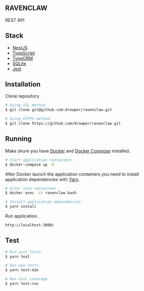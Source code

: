 ## RAVENCLAW

REST API

## Stack

* [NestJS](https://github.com/nestjs/nest)
* [TypeScript](https://github.com/nestjs/nest)
* [TypeORM](https://typeorm.io/)
* [SQLite](https://www.sqlite.org/)
* [Jest](https://jestjs.io/)

## Installation

Clone repository

```bash
# Using SSL method.
$ git clone git@github.com:drowper/ravenclaw.git

# Using HTTPS method.
$ git clone https://github.com/drowper/ravenclaw.git
```

## Running

Make shure you have [Docker](https://docs.docker.com/engine/install/) and [Docker Compose](https://docs.docker.com/compose/install/) installed.

```bash
# Start application containers.
$ docker-compose up -d
```

After Docker launch the application containers you need to install application dependencies with [Yarn](https://classic.yarnpkg.com/en/docs/usage).

```bash
# Enter into containner.
$ docker exec -it ravenclaw bash

# Install application dependencies.
$ yarn install
```

Run application.

```bash
http://localhost:3000/
```

## Test

```bash
# Run unit tests.
$ yarn test

# Run e2e tests.
$ yarn test:e2e

# Run test coverage.
$ yarn test:cov
